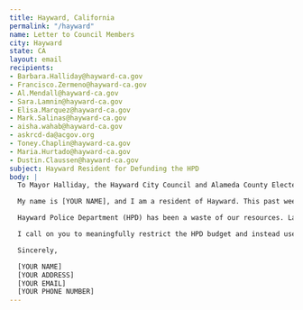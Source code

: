 ```yaml
---
title: Hayward, California
permalink: "/hayward"
name: Letter to Council Members
city: Hayward
state: CA
layout: email
recipients:
- Barbara.Halliday@hayward-ca.gov
- Francisco.Zermeno@hayward-ca.gov
- Al.Mendall@hayward-ca.gov
- Sara.Lamnin@hayward-ca.gov
- Elisa.Marquez@hayward-ca.gov
- Mark.Salinas@hayward-ca.gov
- aisha.wahab@hayward-ca.gov
- askrcd-da@acgov.org
- Toney.Chaplin@hayward-ca.gov
- Maria.Hurtado@hayward-ca.gov
- Dustin.Claussen@hayward-ca.gov
subject: Hayward Resident for Defunding the HPD
body: |
  To Mayor Halliday, the Hayward City Council and Alameda County Elected Officials,

  My name is [YOUR NAME], and I am a resident of Hayward. This past week, our nation has been gripped by protests calling for a rapid and meaningful reevaluation of the role of police in our communities, given the racism and anti-blackness that they have come to represent and perpetuate. Accordingly, it has come to my attention that the budget for 2021 is being decided as these protests continue.

  Hayward Police Department (HPD) has been a waste of our resources. Last year, the HPD consumed approximately a quarter of available discretionary funds. While we’ve been spending extraordinary amounts on policing, we have not seen improvements to safety, homelessness, mental health, or affordability in our city. Instead, we see wasteful and harmful actions of our police. In addition, the proposed budget changes introduced during the City Council meeting held on June 2 will slash funding for essential public programs that will disproportionately affect the Black residents of Hayward. Meanwhile, the HPD received no proposed cuts to staffing and a minimal impact to its budget.

  I call on you to meaningfully restrict the HPD budget and instead use those extraordinary resources towards solving homelessness, which is felt most by our Black neighbors and veterans. We can be a beacon for other cities to follow if only we have the courage to change.

  Sincerely,

  [YOUR NAME]
  [YOUR ADDRESS]
  [YOUR EMAIL]
  [YOUR PHONE NUMBER]
---
```


